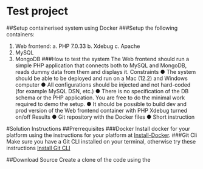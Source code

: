 # Test project
##Setup containerised system using Docker 
###Setup the following containers: 
1. Web frontend: 
a. PHP 7.0.33 
b. Xdebug 
c. Apache 
2. MySQL 
3. MongoDB 
###How to test the system 
The Web frontend should run a simple PHP application that connects both to MySQL and MongoDB, reads dummy data from them and displays it. 
Constraints 
● The system should be able to be deployed and run on a Mac (12.2) and Windows computer 
● All configurations should be injected and not hard-coded (for example MySQL DSN, etc.) 
● There is no specification of the DB schema or the PHP application. You are free to do the minimal work required to demo the setup. 
● It should be possible to build dev and prod version of the Web frontend container with PHP Xdebug turned on/off 
Results 
● Git repository with the Docker files 
● Short instruction 

#Solution Instructions
##Prerrequisites
###Docker
Install docker for your platform using the instructions for your platform at [Install-Docker](https://docs.docker.com/compose/install/compose-desktop/).
###Git Cli
Make sure you have a Git CLI installed on your terminal, otherwise try these instructions [Install Git CLI](https://git-scm.com/book/en/v2/Getting-Started-Installing-Git)

##Download Source
Create a clone of the code using the 